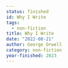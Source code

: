 ```yaml
---
status: finished
id: Why I Write
tags:
  - non-fiction
title: Why I Write
date: "2022-08-21"
author: George Orwell
category: non-fiction
year-finished: 2023
---
```

